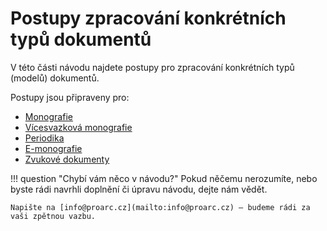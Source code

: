 # Postupy zpracování konkrétních typů dokumentů

V této části návodu najdete postupy pro zpracování konkrétních typů (modelů) dokumentů. 

Postupy jsou připraveny pro:

- [Monografie](./monografie.md)
- [Vícesvazková monografie](./vicesvazkova_monografie.md)
- [Periodika](./periodika.md)
- [E-monografie](./e_monografie.md)
- [Zvukové dokumenty](./zvukove_dokumenty.md)

!!! question "Chybí vám něco v návodu?"
    Pokud něčemu nerozumíte, nebo byste rádi navrhli doplnění či úpravu návodu, dejte nám vědět.  

    Napište na [info@proarc.cz](mailto:info@proarc.cz) – budeme rádi za vaši zpětnou vazbu.